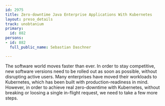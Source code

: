 ```yaml
---
id: 2975
title: Zero-downtime Java Enterprise Applications With Kubernetes
layout: preso_details
track: unobtanium
primary:
  id: 882
persons:
- id: 882
  full_public_name: Sebastian Daschner

---
```

The software world moves faster than ever. In order to stay competitive, new software versions need to be rolled out as soon as possible, without disrupting active users. Many enterprises have moved their workloads to Kubernetes, which has been built with production-readiness in mind. However, in order to achieve real zero-downtime with Kubernetes, without breaking or loosing a single in-flight request, we need to take a few more steps.